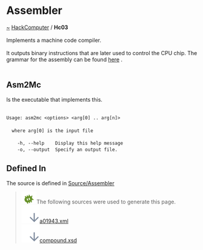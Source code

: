 <a id="assembler"></a>
<h1>Assembler</h1>
<a id="a01943"></a>
<a href="https://github.com/CharlesCarley/HackComputer#~">~</a>
<a href="index.md#index">HackComputer</a>
<span class="inline-text">/</span>
<span class="bold-text"><b>Hc03</b></span>
<br/>
<br/>
<span class="inline-text">Implements a machine code compiler.</span>
<br/>
<br/>
<span class="inline-text">
It outputs binary instructions that are later used to control the CPU chip. The grammar for the assembly can be found </span>
<a href="../../Source/Assembler/ASM.grm#here">here</a>
<span class="inline-text">. </span>
<br/>
<br/>
<a id="a01943_1hc03asm2mc"></a>
<a id="asm2mc"></a>
<h2>Asm2Mc</h2>
<span class="inline-text">Is the executable that implements this. </span>
<br/>
<br/>

```txt
Usage: asm2mc <options> <arg[0] .. arg[n]>
  
  where arg[0] is the input file

    -h, --help    Display this help message
    -o, --output  Specify an output file.
```
<a id="a01943_1hc03defined"></a>
<a id="defined-in"></a>
<h2>Defined In</h2>
<span class="inline-text">The source is defined in </span>
<a href="../../Source/Assembler/#source-assembler">Source/Assembler</a>
<br/>
<blockquote>
<img src="../images/debug.svg"/><span class="inline-text">The following sources were used to generate this page.</span>
<br/>
<span class="icon-list-item"><a href="../xml/a01943.xml#L1" class="icon-list-item"><img src="../images/lookInside.svg" class="icon-list-item"/><span class="icon-list-item">a01943.xml</span>
</a>
</span>
<br/>
<span class="icon-list-item"><a href="../xml/compound.xsd#L1" class="icon-list-item"><img src="../images/lookInside.svg" class="icon-list-item"/><span class="icon-list-item">compound.xsd</span>
</a>
</span>
</blockquote>
</div>
</div>
</body>
</html>

